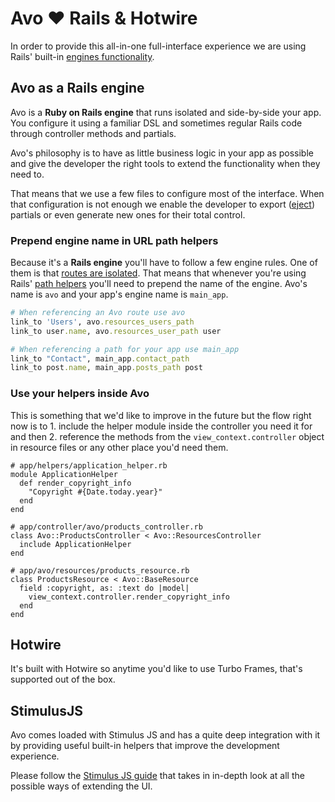 # Avo ❤️ Rails & Hotwire

In order to provide this all-in-one full-interface experience we are using Rails' built-in [engines functionality](https://guides.rubyonrails.org/engines.html).

## Avo as a Rails engine

Avo is a **Ruby on Rails engine** that runs isolated and side-by-side your app. You configure it using a familiar DSL and sometimes regular Rails code through controller methods and partials.

Avo's philosophy is to have as little business logic in your app as possible and give the developer the right tools to extend the functionality when they need to.

That means that we use a few files to configure most of the interface. When that configuration is not enough we enable the developer to export ([eject](./customization#eject-views)) partials or even generate new ones for their total control.

### Prepend engine name in URL path helpers

Because it's a **Rails engine** you'll have to follow a few engine rules. One of them is that [routes are isolated](https://guides.rubyonrails.org/engines.html#routes). That means that whenever you're using Rails' [path helpers](https://guides.rubyonrails.org/routing.html#generating-paths-and-urls-from-code) you'll need to prepend the name of the engine. Avo's name is `avo` and your app's engine name is `main_app`.

```ruby
# When referencing an Avo route use avo
link_to 'Users', avo.resources_users_path
link_to user.name, avo.resources_user_path user

# When referencing a path for your app use main_app
link_to "Contact", main_app.contact_path
link_to post.name, main_app.posts_path post
```

### Use your helpers inside Avo

This is something that we'd like to improve in the future but the flow right now is to 1. include the helper module inside the controller you need it for and then 2. reference the methods from the `view_context.controller` object in resource files or any other place you'd need them.

```ruby{3-5,10,16}
# app/helpers/application_helper.rb
module ApplicationHelper
  def render_copyright_info
    "Copyright #{Date.today.year}"
  end
end

# app/controller/avo/products_controller.rb
class Avo::ProductsController < Avo::ResourcesController
  include ApplicationHelper
end

# app/avo/resources/products_resource.rb
class ProductsResource < Avo::BaseResource
  field :copyright, as: :text do |model|
    view_context.controller.render_copyright_info
  end
end
```

## Hotwire

It's built with Hotwire so anytime you'd like to use Turbo Frames, that's supported out of the box.

## StimulusJS

Avo comes loaded with Stimulus JS and has a quite deep integration with it by providing useful built-in helpers that improve the development experience.

Please follow the [Stimulus JS guide](./stimulus-integration.md ) that takes in in-depth look at all the possible ways of extending the UI.
